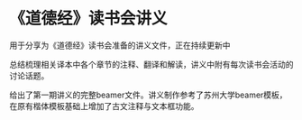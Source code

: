 # 《道德经》读书会讲义
用于分享为《道德经》读书会准备的讲义文件，正在持续更新中

总结梳理相关译本中各个章节的注释、翻译和解读，讲义中附有每次读书会活动的讨论话题。

给出了第一期讲义的完整beamer文件。讲义制作参考了苏州大学beamer模板，在原有楷体模板基础上增加了古文注释与文本框功能。

